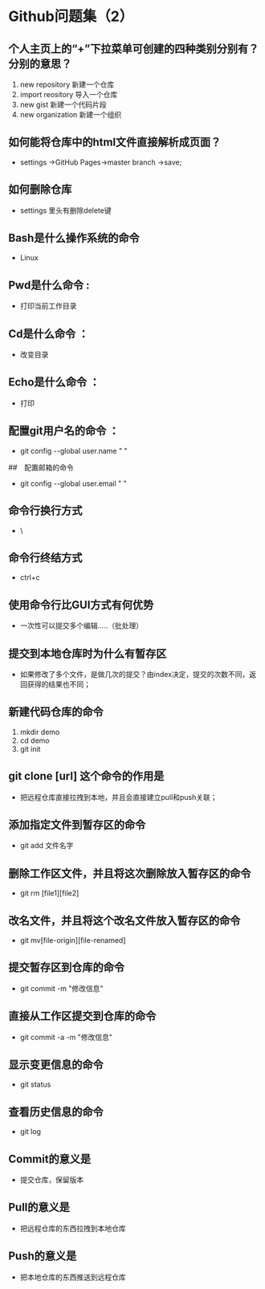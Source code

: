 # Github问题集（2）

## 个人主页上的“+”下拉菜单可创建的四种类别分别有？分别的意思？
1. new repository   新建一个仓库
2. import reository  导入一个仓库
3. new gist          新建一个代码片段
4. new organization   新建一个组织

## 如何能将仓库中的html文件直接解析成页面？
+ settings ->GitHub Pages->master branch ->save;

## 如何删除仓库
+ settings 里头有删除delete键

## Bash是什么操作系统的命令  
+ Linux

## Pwd是什么命令   :
+ 打印当前工作目录

## Cd是什么命令   ：
+ 改变目录

## Echo是什么命令  ：
+ 打印

## 配置git用户名的命令  ：
+ git config --global user.name " "


##　配置邮箱的命令
+ git config --global user.email " "

## 命令行换行方式
+ \

## 命令行终结方式
+ ctrl+c

## 使用命令行比GUI方式有何优势
+ 一次性可以提交多个编辑.....（批处理）

## 提交到本地仓库时为什么有暂存区
+ 如果修改了多个文件，是做几次的提交？由index决定，提交的次数不同，返回获得的结果也不同；

## 新建代码仓库的命令
1. mkdir demo
2. cd demo
3. git init

## git clone [url] 这个命令的作用是
+ 把远程仓库直接拉拽到本地，并且会直接建立pull和push关联；

## 添加指定文件到暂存区的命令
+ git add 文件名字

## 删除工作区文件，并且将这次删除放入暂存区的命令
+ git rm [file1][file2]


## 改名文件，并且将这个改名文件放入暂存区的命令
+ git mv[file-origin][file-renamed]

## 提交暂存区到仓库的命令
+ git commit -m "修改信息"

## 直接从工作区提交到仓库的命令
+ git commit -a -m "修改信息"

## 显示变更信息的命令
+ git status

## 查看历史信息的命令
+ git log

## Commit的意义是
+ 提交仓库，保留版本

## Pull的意义是
+ 把远程仓库的东西拉拽到本地仓库

## Push的意义是
+ 把本地仓库的东西推送到远程仓库
